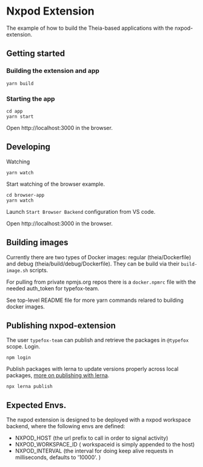 # Nxpod Extension
The example of how to build the Theia-based applications with the nxpod-extension.

## Getting started

### Building the extension and app
    yarn build

### Starting the app
    cd app
    yarn start

Open http://localhost:3000 in the browser.

## Developing

Watching

    yarn watch

Start watching of the browser example.

    cd browser-app
    yarn watch

Launch `Start Browser Backend` configuration from VS code.

Open http://localhost:3000 in the browser.

## Building images

Currently there are two types of Docker images: regular (theia/Dockerfile) and debug (theia/build/debug/Dockerfile). They can be build via their `build-image.sh` scripts.

For pulling from private npmjs.org repos there is a `docker.npmrc` file with the needed auth_token for typefox-team.

See top-level README file for more yarn commands relared to building docker images.

## Publishing nxpod-extension

The user `typefox-team` can publish and retrieve the packages in `@typefox` scope.
Login.

    npm login

Publish packages with lerna to update versions properly across local packages, [more on publishing with lerna](https://github.com/lerna/lerna#publish).

    npx lerna publish

## Expected Envs.

The nxpod extension is designed to be deployed with a nxpod workspace backend, where the following envs are defined:
 - NXPOD_HOST (the url prefix to call in order to signal activity)
 - NXPOD_WORKSPACE_ID ( workspaceid is simply appended to the host)
 - NXPOD_INTERVAL (the interval for doing keep alive requests in milliseconds, defaults to '10000'. )